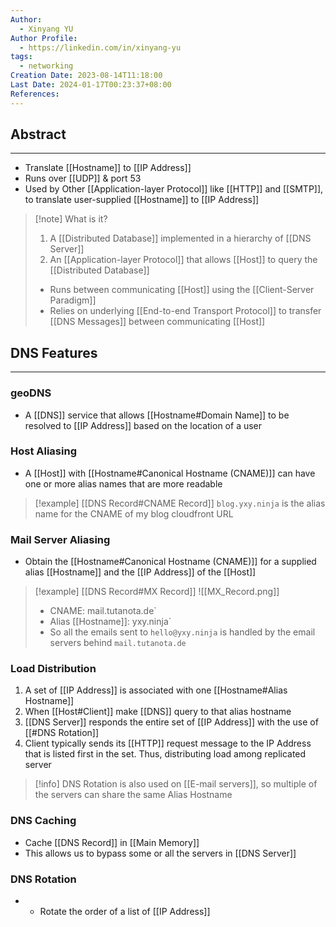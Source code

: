 ```yaml
---
Author:
  - Xinyang YU
Author Profile:
  - https://linkedin.com/in/xinyang-yu
tags:
  - networking
Creation Date: 2023-08-14T11:18:00
Last Date: 2024-01-17T00:23:37+08:00
References: 
---
```

## Abstract
---
- Translate [[Hostname]] to [[IP Address]]
- Runs over [[UDP]] & port 53
- Used by Other [[Application-layer Protocol]] like [[HTTP]] and [[SMTP]], to translate user-supplied [[Hostname]] to [[IP Address]]

>[!note] What is it?
>1. A [[Distributed Database]] implemented in a hierarchy of [[DNS Server]]
>2. An [[Application-layer Protocol]] that allows [[Host]] to query the [[Distributed Database]]
>	- Runs between communicating [[Host]] using the  [[Client-Server Paradigm]] 
>	- Relies on underlying [[End-to-end Transport Protocol]] to transfer [[DNS Messages]] between communicating [[Host]]



## DNS Features
---
### geoDNS
- A [[DNS]] service that allows [[Hostname#Domain Name]] to be resolved to [[IP Address]] based on the location of a user

### Host Aliasing
- A [[Host]] with [[Hostname#Canonical Hostname (CNAME)]] can have one or more alias names that are more readable 


>[!example] [[DNS Record#CNAME Record]]
> ``blog.yxy.ninja`` is the alias name for the CNAME of my blog cloudfront URL

### Mail Server Aliasing
- Obtain the [[Hostname#Canonical Hostname (CNAME)]] for a supplied alias [[Hostname]] and the [[IP Address]] of the [[Host]]


> [!example] [[DNS Record#MX Record]]
> ![[MX_Record.png]]
>- CNAME: mail.tutanota.de`
>- Alias [[Hostname]]: yxy.ninja`
>- So all the emails sent to `hello@yxy.ninja` is handled by the email servers behind `mail.tutanota.de`

### Load Distribution 
1. A set of  [[IP Address]] is associated with one [[Hostname#Alias Hostname]] 
2. When [[Host#Client]] make [[DNS]] query to that alias hostname
3. [[DNS Server]] responds the entire set of [[IP Address]] with the use of [[#DNS Rotation]]
4. Client typically sends its [[HTTP]] request message to the IP Address that is listed first in the set. Thus, distributing load among replicated server

>[!info]
>DNS Rotation is also used on [[E-mail servers]], so multiple of the servers can share the same Alias Hostname

### DNS Caching
- Cache [[DNS Record]] in [[Main Memory]]
- This allows us to bypass some or all the servers in [[DNS Server]]

### DNS Rotation
- - Rotate the order of a list of [[IP Address]]